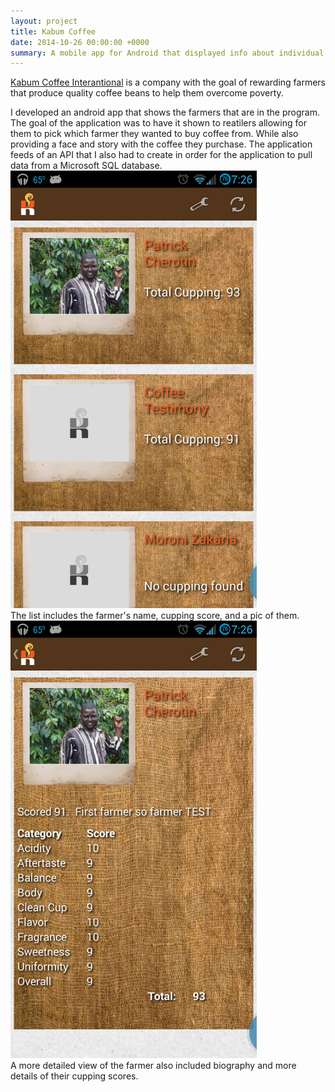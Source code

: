 ```yaml
---
layout: project
title: Kabum Coffee
date: 2014-10-26 00:00:00 +0000
summary: A mobile app for Android that displayed info about individual farmers in Kabum Coffee.
---
```


[Kabum Coffee Interantional](http://kabum.org) is a company with the goal of rewarding farmers that produce quality coffee beans to help them overcome poverty.

I developed an android app that shows the farmers that are in the program. The goal of the application was to have it shown to reatilers allowing for them to pick which farmer they wanted to buy coffee from. While also providing a face and story with the coffee they purchase. The application feeds of an API that I also had to create in order for the application to pull data from a Microsoft SQL database.<br />
<img src="/images/kabumMainScreen.png" height="700" /><br />
The list includes the farmer's name, cupping score, and a pic of them.<br />
<img src="/images/kabumFarmerDetailScreen.png" height="700" /><br />
A more detailed view of the farmer also included biography and more details of their cupping scores.
<!--<img src="/images/kabumPrefsScreen.png" height="700" /><br />-->
